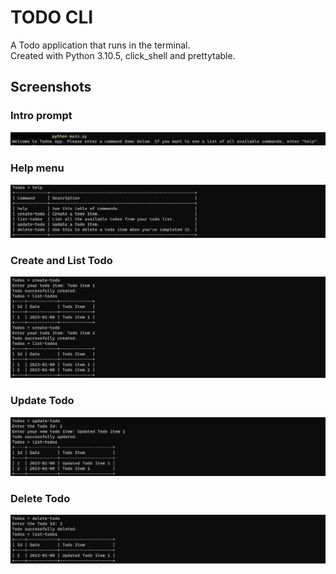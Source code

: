 # TODO CLI

A Todo application that runs in the terminal.</br>
Created with Python 3.10.5, click_shell and prettytable.

## Screenshots

### Intro prompt

![Intro Prompt](app_screenshots/intro_prompt.png)

### Help menu

![Help menu](app_screenshots/help_menu.png)

### Create and List Todo

![Create Todo](app_screenshots/create_todo.png)

### Update Todo

![Update Todo](app_screenshots/update_todo.png)

### Delete Todo

![Delete Todo](app_screenshots/delete_todo.png)
